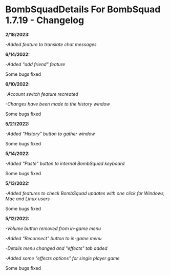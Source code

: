 # BombSquadDetails For BombSquad 1.7.19 - Changelog

**2/18/2023:**

*-Added feature to translate chat messages*

**6/14/2022:**

*-Added "add friend" feature*

Some bugs fixed

**6/10/2022:**

*-Account switch feature recreated*

*-Changes have been made to the history window*

Some bugs fixed

**5/21/2022:**

*-Added "History" button to gather window*

Some bugs fixed

**5/14/2022:**

*-Added "Paste" button to internal BombSquad keyboard*

Some bugs fixed

**5/13/2022:**

*-Added features to check BombSquad updates with one click for Windows, Mac and Linux users*

Some bugs fixed

**5/12/2022:**

*-Volume button removed from in-game menu*

*-Added "Reconnect" button to in-game menu*

*-Details menu changed and "effects" tab added*

*-Added some "effects options" for single player game*

Some bugs fixed
